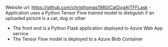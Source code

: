 Website url: https://github.com/christhomas1980/CatDogAITFFLask
-Application uses a Python Tensor Flow trained model to distiguish if an uploaded picture is a cat, dog or other
- The front end is a Python Flask application deployed to Azure Web App service
- The Tensor Flow model is deployed to a Azure Blob Container

